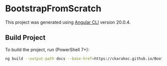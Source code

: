 # BootstrapFromScratch

This project was generated using [Angular CLI](https://github.com/angular/angular-cli) version 20.0.4.

## Build Project

To build the project, run (PowerShell 7+):
```bash
ng build --output-path docs --base-href=https://ckarakoc.github.io/BootstrapFromScratch/ && robocopy /move /e .\docs\browser\ .\docs\ && copy .\docs\index.html .\docs\404.html 
```

